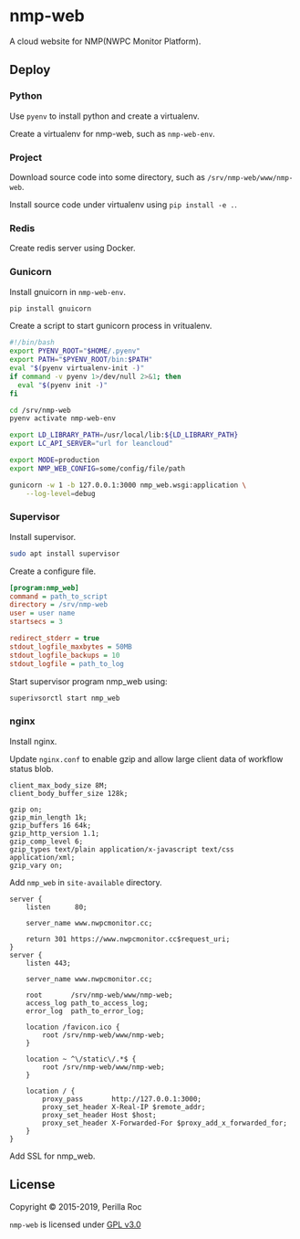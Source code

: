 # nmp-web

A cloud website for NMP(NWPC Monitor Platform).

## Deploy

### Python

Use `pyenv` to install python and create a virtualenv.

Create a virtualenv for nmp-web, such as `nmp-web-env`.

### Project

Download source code into some directory, such as `/srv/nmp-web/www/nmp-web`.

Install source code under virtualenv using `pip install -e .`.

### Redis

Create redis server using Docker.

### Gunicorn

Install gnuicorn in `nmp-web-env`.

```bash
pip install gnuicorn
```

Create a script to start gunicorn process in vritualenv.

```bash
#!/bin/bash
export PYENV_ROOT="$HOME/.pyenv"
export PATH="$PYENV_ROOT/bin:$PATH"
eval "$(pyenv virtualenv-init -)"
if command -v pyenv 1>/dev/null 2>&1; then
  eval "$(pyenv init -)"
fi

cd /srv/nmp-web
pyenv activate nmp-web-env

export LD_LIBRARY_PATH=/usr/local/lib:${LD_LIBRARY_PATH}
export LC_API_SERVER="url for leancloud"

export MODE=production
export NMP_WEB_CONFIG=some/config/file/path

gunicorn -w 1 -b 127.0.0.1:3000 nmp_web.wsgi:application \
	--log-level=debug
```

### Supervisor

Install supervisor.

```bash
sudo apt install supervisor
```

Create a configure file.

```ini
[program:nmp_web]
command = path_to_script
directory = /srv/nmp-web
user = user name
startsecs = 3

redirect_stderr = true
stdout_logfile_maxbytes = 50MB
stdout_logfile_backups = 10
stdout_logfile = path_to_log
```

Start supervisor program nmp_web using:

```bash
superivsorctl start nmp_web
```

### nginx

Install nginx.

Update `nginx.conf` to enable gzip and allow large client data of workflow status blob.

```nginx
client_max_body_size 8M;
client_body_buffer_size 128k;

gzip on;
gzip_min_length 1k;
gzip_buffers 16 64k;
gzip_http_version 1.1;
gzip_comp_level 6;
gzip_types text/plain application/x-javascript text/css application/xml;
gzip_vary on;
```

Add `nmp_web` in `site-available` directory.

```nginx
server {
    listen      80;

    server_name www.nwpcmonitor.cc;

    return 301 https://www.nwpcmonitor.cc$request_uri;
}
server {
    listen 443;

    server_name www.nwpcmonitor.cc;

    root       /srv/nmp-web/www/nmp-web;
    access_log path_to_access_log;
    error_log  path_to_error_log;

    location /favicon.ico {
        root /srv/nmp-web/www/nmp-web;
    }

    location ~ ^\/static\/.*$ {
        root /srv/nmp-web/www/nmp-web;
    }

    location / {
        proxy_pass       http://127.0.0.1:3000;
        proxy_set_header X-Real-IP $remote_addr;
        proxy_set_header Host $host;
        proxy_set_header X-Forwarded-For $proxy_add_x_forwarded_for;
    }
}

```

Add SSL for nmp_web.

## License

Copyright &copy; 2015-2019, Perilla Roc

`nmp-web` is licensed under [GPL v3.0](./LICENSE.md)